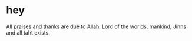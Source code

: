 
# hey
All praises and thanks are due to Allah. Lord of the worlds, mankind, 
Jinns and all taht exists.
